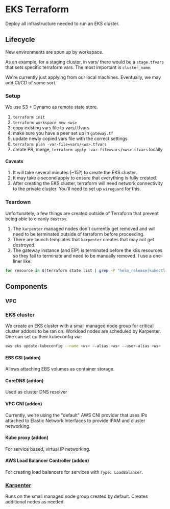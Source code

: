 # EKS Terraform

Deploy all infrastructure needed to run an EKS cluster.

## Lifecycle

New environments are spun up by workspace.

As an example, for a staging cluster, in vars/ there would be a `stage.tfvars`
that sets specific terraform vars. The most important is `cluster_name`.

We're currently just applying from our local machines. Eventually, we may add
CI/CD of some sort.

### Setup

We use S3 + Dynamo as remote state store.

1. `terraform init`
1. `terraform workspace new <ws>`
1. copy existing vars file to vars/<ws>.tfvars
1. make sure you have a peer set up in `gateway.tf`
1. update newly copied vars file with the correct settings
1. `terraform plan -var-file=vars/<ws>.tfvars`
1. create PR, merge, `terraform apply -var-file=vars/<ws>.tfvars` locally

#### Caveats

1. It will take several minutes (~15?) to create the EKS cluster.
1. It may take a second apply to ensure that everything is fully created.
1. After creating the EKS cluster, terraform will need network connectivity to
   the private cluster. You'll need to set up `wireguard` for this.

### Teardown

Unfortunately, a few things are created outside of Terraform that prevent being
able to cleanly `destroy`.

1. The `karpenter` managed nodes don't currently get removed and will need to
   be terminated outside of terraform before proceeding.
1. There are launch templates that `karpenter` creates that may not get
   destroyed.
1. The gateway instance (and EIP) is terminated before the k8s resources so
   they fail to terminate and need to be manually removed. I use a one-liner
   like:

```bash
for resource in $(terraform state list | grep -P 'helm_release|kubectl'); do terraform state rm "$resource"; done
```

## Components

### VPC


### EKS cluster

We create an EKS cluster with a small managed node group for critical cluster
addons to be ran on. Workload nodes are scheduled by Karpenter. One can set up
their kubeconfig via:

```bash
aws eks update-kubeconfig --name <ws> --alias <ws> --user-alias <ws>
```

#### EBS CSI (addon)

Allows attaching EBS volumes as container storage.

#### CoreDNS (addon)

Used as cluster DNS resolver

#### VPC CNI (addon)

Currently, we're using the "default" AWS CNI provider that uses IPs attached to
Elastic Network Interfaces to provide IPAM and cluster networking. 

#### Kube proxy (addon)

For service based, virtual IP networking.

#### AWS Load Balancer Controller (addon)

For creating load balancers for services with `Type: LoadBalancer`.

### [Karpenter](https://karpenter.sh)

Runs on the small managed node group created by default. Creates additional
nodes as needed.
